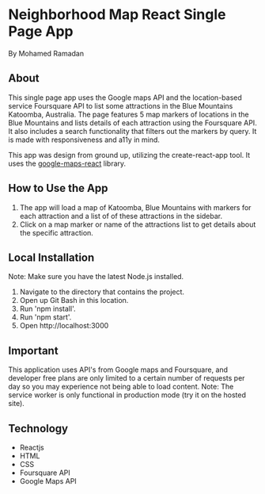 # Neighborhood Map React Single Page App
By Mohamed Ramadan

## About
This single page app uses the Google maps API and the location-based service Foursquare API to list some attractions in the Blue Mountains Katoomba, Australia. The page features 5 map markers of locations in the Blue Mountains and lists details of each attraction using the Foursquare API. It also includes a search functionality that filters out the markers by query.
It is made with responsiveness and a11y in mind.

This app was design from ground up, utilizing the create-react-app tool.
It uses the [google-maps-react](https://www.npmjs.com/package/google-maps-react) library.

## How to Use the App
1. The app will load a map of Katoomba, Blue Mountains with markers for each attraction and a list of of these attractions in the sidebar.
2. Click on a map marker or name of the attractions list to get details about the specific attraction.

## Local Installation 
Note: Make sure you have the latest Node.js installed.
1. Navigate to the directory that contains the project.
2. Open up Git Bash in this location.
3. Run 'npm install'.
4. Run 'npm start'.
5. Open http://localhost:3000

## Important
This application uses API's from Google maps and Foursquare, and developer free plans are only limited to a certain number of requests per day so you may experience not being able to load content. Note: The service worker is only functional in production mode (try it on the hosted site).

## Technology
* Reactjs
* HTML
* CSS
* Foursquare API
* Google Maps API
